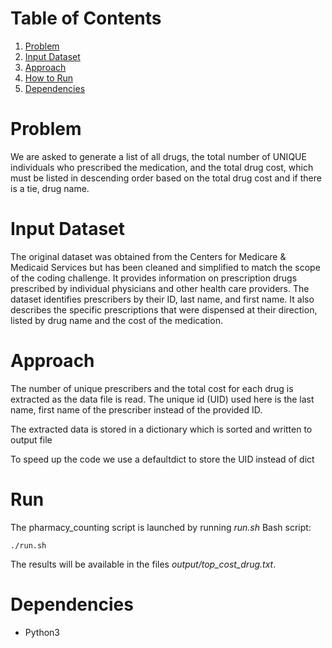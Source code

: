 # Table of Contents
1. [Problem](README.md#problem)
2. [Input Dataset](README.md#input-dataset)
3. [Approach](README.md#approach)
4. [How to Run](README.md#run)
5. [Dependencies](README.md#dependencies)

# Problem

We are asked to generate a list of all drugs, the total number of UNIQUE individuals who prescribed the medication, and the total drug cost, which must be listed in descending order based on the total drug cost and if there is a tie, drug name. 

# Input Dataset

The original dataset was obtained from the Centers for Medicare & Medicaid Services but has been cleaned and simplified to match the scope of the coding challenge. It provides information on prescription drugs prescribed by individual physicians and other health care providers. The dataset identifies prescribers by their ID, last name, and first name.  It also describes the specific prescriptions that were dispensed at their direction, listed by drug name and the cost of the medication. 

# Approach
The number of unique prescribers and the total cost for each drug is extracted as the data file is read. The unique id (UID) used here is the last name, first name of the prescriber instead of the provided ID.

The extracted data is stored in a dictionary which is sorted and written to output file

To speed up the code we use a defaultdict to store the UID instead of dict 

# Run
The pharmacy_counting script is launched by running _run.sh_ Bash script:

	./run.sh

The results will be available in the files _output/top_cost_drug.txt_.

# Dependencies
- Python3